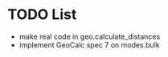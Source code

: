 TODO List
=========

+ make real code in geo.calculate_distances
+ implement GeoCalc spec 7 on modes.bulk

